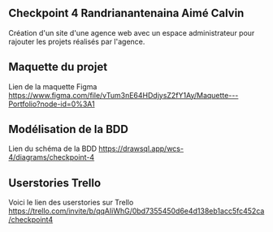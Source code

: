## Checkpoint 4 Randrianantenaina Aimé Calvin
Création d'un site d'une agence web avec un espace administrateur pour rajouter les projets réalisés par l'agence.

## Maquette du projet
Lien de la maquette Figma https://www.figma.com/file/vTum3nE64HDdjysZ2fY1Ay/Maquette---Portfolio?node-id=0%3A1

## Modélisation de la BDD
Lien du schéma de la BDD https://drawsql.app/wcs-4/diagrams/checkpoint-4

## Userstories Trello 
Voici le lien des userstories sur Trello https://trello.com/invite/b/qqAIiWhG/0bd7355450d6e4d138eb1acc5fc452ca/checkpoint4